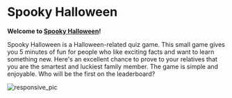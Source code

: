 # Spooky Halloween
  

**Welcome to [Spooky Halloween]()!**
  

Spooky Halloween is a Halloween-related quiz game. This small game gives you 5 minutes of fun for people who like exciting facts and want to learn something new. Here's an excellent chance to prove to your relatives that you are the smartest and luckiest family member.  The game is simple and enjoyable. Who will be the first on the leaderboard?

![responsive_pic]()